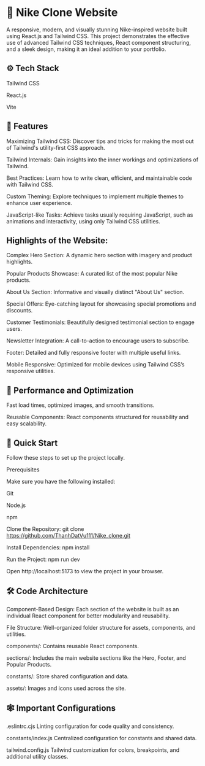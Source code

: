 # 👟 Nike Clone Website
A responsive, modern, and visually stunning Nike-inspired website built using React.js and Tailwind CSS. This project demonstrates the effective use of advanced Tailwind CSS techniques, React component structuring, and a sleek design, making it an ideal addition to your portfolio.

## ⚙️ Tech Stack
Tailwind CSS

React.js

Vite

## 🔋 Features
Maximizing Tailwind CSS: Discover tips and tricks for making the most out of Tailwind's utility-first CSS approach.

Tailwind Internals: Gain insights into the inner workings and optimizations of Tailwind.

Best Practices: Learn how to write clean, efficient, and maintainable code with Tailwind CSS.

Custom Theming: Explore techniques to implement multiple themes to enhance user experience.

JavaScript-like Tasks: Achieve tasks usually requiring JavaScript, such as animations and interactivity, using only Tailwind CSS utilities.


## Highlights of the Website:
Complex Hero Section: A dynamic hero section with imagery and product highlights.

Popular Products Showcase: A curated list of the most popular Nike products.

About Us Section: Informative and visually distinct "About Us" section.

Special Offers: Eye-catching layout for showcasing special promotions and discounts.

Customer Testimonials: Beautifully designed testimonial section to engage users.

Newsletter Integration: A call-to-action to encourage users to subscribe.

Footer: Detailed and fully responsive footer with multiple useful links.

Mobile Responsive: Optimized for mobile devices using Tailwind CSS’s responsive utilities.

## 🚀 Performance and Optimization
Fast load times, optimized images, and smooth transitions.

Reusable Components: React components structured for reusability and easy scalability.

## 🤸 Quick Start
Follow these steps to set up the project locally.

Prerequisites

Make sure you have the following installed:

Git

Node.js

npm

Clone the Repository:
git clone https://github.com/ThanhDatVu111/Nike_clone.git

Install Dependencies:
npm install

Run the Project:
npm run dev

Open http://localhost:5173 to view the project in your browser.

## 🛠️ Code Architecture
Component-Based Design: Each section of the website is built as an individual React component for better modularity and reusability.

File Structure: Well-organized folder structure for assets, components, and utilities.

components/: Contains reusable React components.

sections/: Includes the main website sections like the Hero, Footer, and Popular Products.

constants/: Store shared configuration and data.

assets/: Images and icons used across the site.

## 🕸️ Important Configurations
.eslintrc.cjs
Linting configuration for code quality and consistency.

constants/index.js
Centralized configuration for constants and shared data.

tailwind.config.js
Tailwind customization for colors, breakpoints, and additional utility classes.


